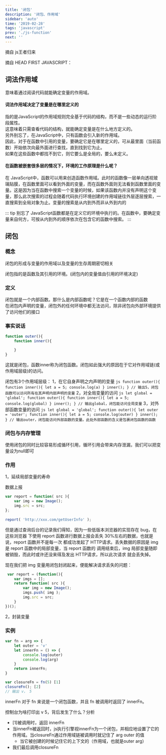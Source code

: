 ```yaml
---
title: '闭包'
description: '闭包、作用域'
sidebar: 'auto'
time: '2019-02-28'
tags: 'javascript'
prev: './js-function'
next: ''
---
```


摘自 js王者归来

摘自 HEAD FIRST JAVASCRIPT：

## 词法作用域

意味着通过阅读代码就能确定变量的作用域。

#### 词法作用域决定了变量是在哪里定义的

指的是JavaScript的作用域规则完全基于代码的结构，而不是一些动态的运行阶段属性。<br />
这意味着只需查看代码的结构，就能确定变量是在什么地方定义的。<br />
另外别忘了，在JavaScript中，只有函数会引入新的作用域。<br />
因此，对于在函数中引用的变量，要确定它是在哪里定义的，可从最里面（当前函数）开始依次向最外面进行查找，直到找到它为止。<br />
如果在这些函数中都找不到它，则它要么是全局的，要么未定义。 <br />

#### 在函数被嵌套很多层的情况下，环境的工作原理是什么呢？ 

在 JavaScript中，函数可以用来创造函数作用域。此时的函数像一层单向透视玻璃贴膜，在函数里面可以看到外面的变量，而在函数外面则无法看到函数里面的变量。这是因为当在函数中搜索一个变量的时候，如果该函数内并没有声明这个变量，那么此次搜索的过程会随着代码执行环境创建的作用域链往外层逐层搜索，一直搜索到全局对象为止。变量的搜索是从内到外而非从外到内的

::: tip 别忘了
JavaScript函数都是在定义它的环境中执行的。在函数中，要确定变量来自何方，可按从内到外的顺序依次在包含它的函数中搜索。
:::

## 闭包

### 概念

闭包的形成与变量的作用域以及变量的生存周期密切相关

闭包指的是函数及其引用的环境。(闭包内的变量值由引用的环境决定)

### 定义

闭包就是一个内部函数。那什么是内部函数呢？它是在一个函数内部的函数<br>
在闭包内声明的变量，闭包外的任何环境中都无法访问，除非闭包向外部环境提供了访问他们的接口

### 事实说话

``` js
function outer(){
	function inner(){

	}
}
```
这就是闭包，函数inner称为闭包函数。闭包如此强大的原因在于它对作用域链(或作用域层级)的访问。

闭包有3个作用域层级：
1，在它自身声明之内声明的变量
	``` js
	function outer(){
		function inner(){
			let a = 5;
			console.log(a)
		}
		inner();
	}
	// 输出5，闭包函数可以访问所有在其声明内部声明的变量
	```
2，对全局变量的访问
	``` js
	let global = 'global';
	function outer(){
		function inner(){
			let a = 5;
			console.log(global)
		}
		inner();
	}
	// 输出global，闭包能访问全局变量
	```
3，对外部函数变量的访问
	``` js
	let global = 'global';
	function outer(){
		let outer = 'outer';
		function inner(){
			let a = 5;
			console.log(outer)
		}
		inner();
	}
	// 输出outer，闭包能访问外部函数的变量。此处外部函数的含义是包裹闭包函数的函数
	```	
### 闭包与内存管理

使用闭包的同时比较容易形成循环引用，循环引用会带来内存泄漏，我们可以把变量设为null即可

### 作用

1，延续局部变量的寿命 

数据上报
``` js
var report = function( src ){     
	var img = new Image();     
	img.src = src; 
}; 
 
report( 'http://xxx.com/getUserInfo' );  
```

但是通过查询后台的记录我们得知，因为一些低版本浏览器的实现存在 bug，在这些浏览器 下使用 report 函数进行数据上报会丢失 30%左右的数据，也就是说，report 函数并不是每一次 都成功发起了 HTTP请求。丢失数据的原因是 img 是 report 函数中的局部变量，当 report 函数的 调用结束后，img 局部变量随即被销毁，而此时或许还没来得及发出 HTTP请求，所以此次请求 就会丢失掉。 

现在我们把 img 变量用闭包封闭起来，便能解决请求丢失的问题： 
``` js
 var report = (function(){     
	var imgs = [];     
	return function( src ){         
		var img = new Image();         
		imgs.push( img );         
		img.src = src;     
	} 
})(); 
```

2，封装变量


### 实例

``` js
var fn = arg => {
	let outer = 'v'
	let innerFn = () => {
		console.log(outer)
		console.log(arg)
	}
	return innerFn;
}

var closureFn = fn(5) [1]
closureFn(); [2]
// 输出 v， 5
```

innerFn 对于 fn 来说是一个闭包函数，并且 fn 被调用时返回了 innerFn。

控制台为啥打印出 v 5，背后发生了什么？分析

+ [1]被调用时，返回 innerFn
+ 当innerFn被返回时，js执行引擎视innerFn为一个闭包，并相应地设置了它的作用域。当closureFn通过作用域链被调用时就记住了 arg outer 的值
	- 当它被创建的时候记住它的上下文的（作用域，也就是outer arg）
+ 我们最后调用closureFn
